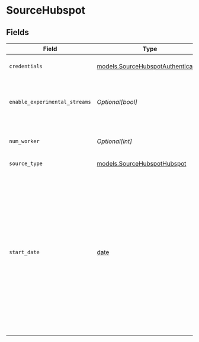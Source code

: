 # SourceHubspot


## Fields

| Field                                                                                                                                                                                                                                                                                          | Type                                                                                                                                                                                                                                                                                           | Required                                                                                                                                                                                                                                                                                       | Description                                                                                                                                                                                                                                                                                    | Example                                                                                                                                                                                                                                                                                        |
| ---------------------------------------------------------------------------------------------------------------------------------------------------------------------------------------------------------------------------------------------------------------------------------------------- | ---------------------------------------------------------------------------------------------------------------------------------------------------------------------------------------------------------------------------------------------------------------------------------------------- | ---------------------------------------------------------------------------------------------------------------------------------------------------------------------------------------------------------------------------------------------------------------------------------------------- | ---------------------------------------------------------------------------------------------------------------------------------------------------------------------------------------------------------------------------------------------------------------------------------------------- | ---------------------------------------------------------------------------------------------------------------------------------------------------------------------------------------------------------------------------------------------------------------------------------------------- |
| `credentials`                                                                                                                                                                                                                                                                                  | [models.SourceHubspotAuthentication](../models/sourcehubspotauthentication.md)                                                                                                                                                                                                                 | :heavy_check_mark:                                                                                                                                                                                                                                                                             | Choose how to authenticate to HubSpot.                                                                                                                                                                                                                                                         |                                                                                                                                                                                                                                                                                                |
| `enable_experimental_streams`                                                                                                                                                                                                                                                                  | *Optional[bool]*                                                                                                                                                                                                                                                                               | :heavy_minus_sign:                                                                                                                                                                                                                                                                             | If enabled then experimental streams become available for sync.                                                                                                                                                                                                                                |                                                                                                                                                                                                                                                                                                |
| `num_worker`                                                                                                                                                                                                                                                                                   | *Optional[int]*                                                                                                                                                                                                                                                                                | :heavy_minus_sign:                                                                                                                                                                                                                                                                             | The number of worker threads to use for the sync.                                                                                                                                                                                                                                              | 1                                                                                                                                                                                                                                                                                              |
| `source_type`                                                                                                                                                                                                                                                                                  | [models.SourceHubspotHubspot](../models/sourcehubspothubspot.md)                                                                                                                                                                                                                               | :heavy_check_mark:                                                                                                                                                                                                                                                                             | N/A                                                                                                                                                                                                                                                                                            |                                                                                                                                                                                                                                                                                                |
| `start_date`                                                                                                                                                                                                                                                                                   | [date](https://docs.python.org/3/library/datetime.html#date-objects)                                                                                                                                                                                                                           | :heavy_minus_sign:                                                                                                                                                                                                                                                                             | UTC date and time in the format 2017-01-25T00:00:00Z. Any data before this date will not be replicated. If not set, "2006-06-01T00:00:00Z" (Hubspot creation date) will be used as start date. It's recommended to provide relevant to your data start date value to optimize synchronization. | 2017-01-25T00:00:00Z                                                                                                                                                                                                                                                                           |